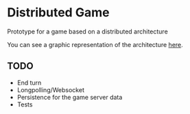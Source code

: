 # Distributed Game

Prototype for a game based on a distributed architecture

You can see a graphic representation of the architecture [here](https://docs.google.com/drawings/d/1NqWWD8cvKFE7cOeM-EURQLGwGqZb4LwF_nyIXILGwJs/edit?usp=sharing).

## TODO

* End turn
* Longpolling/Websocket
* Persistence for the game server data
* Tests

